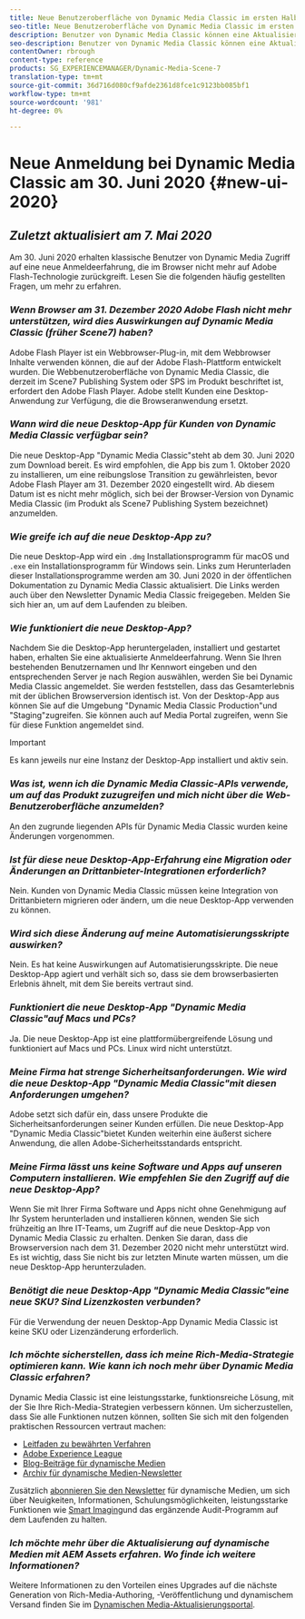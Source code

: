 ```yaml
---
title: Neue Benutzeroberfläche von Dynamic Media Classic im ersten Halbjahr 2020
seo-title: Neue Benutzeroberfläche von Dynamic Media Classic im ersten Halbjahr 2020
description: Benutzer von Dynamic Media Classic können eine Aktualisierung ihrer Benutzeroberfläche im ersten Halbjahr 2020 erwarten. Das Erlebnis bietet eine aktualisierte Anmeldung mit Links zu wertvollen Ressourcen. Außerdem ist dieses Update nicht mehr auf die Adobe Flash-Technologie im Browser angewiesen.
seo-description: Benutzer von Dynamic Media Classic können eine Aktualisierung ihrer Benutzeroberfläche im ersten Halbjahr 2020 erwarten. Das Erlebnis bietet eine aktualisierte Anmeldung mit Links zu wertvollen Ressourcen. Außerdem ist dieses Update nicht mehr auf die Adobe Flash-Technologie im Browser angewiesen.
contentOwner: rbrough
content-type: reference
products: SG_EXPERIENCEMANAGER/Dynamic-Media-Scene-7
translation-type: tm+mt
source-git-commit: 36d716d080cf9afde2361d8fce1c9123bb085bf1
workflow-type: tm+mt
source-wordcount: '981'
ht-degree: 0%

---
```



# Neue Anmeldung bei Dynamic Media Classic am 30. Juni 2020 {#new-ui-2020}

## _Zuletzt aktualisiert am 7. Mai 2020_

Am 30. Juni 2020 erhalten klassische Benutzer von Dynamic Media Zugriff auf eine neue Anmeldeerfahrung, die im Browser nicht mehr auf Adobe Flash-Technologie zurückgreift. Lesen Sie die folgenden häufig gestellten Fragen, um mehr zu erfahren.

### **_Wenn Browser am 31. Dezember 2020 Adobe Flash nicht mehr unterstützen, wird dies Auswirkungen auf Dynamic Media Classic (früher Scene7) haben?_**

Adobe Flash Player ist ein Webbrowser-Plug-in, mit dem Webbrowser Inhalte verwenden können, die auf der Adobe Flash-Plattform entwickelt wurden. Die Webbenutzeroberfläche von Dynamic Media Classic, die derzeit im Scene7 Publishing System oder SPS im Produkt beschriftet ist, erfordert den Adobe Flash Player. Adobe stellt Kunden eine Desktop-Anwendung zur Verfügung, die die Browseranwendung ersetzt.

### **_Wann wird die neue Desktop-App für Kunden von Dynamic Media Classic verfügbar sein?_**

Die neue Desktop-App &quot;Dynamic Media Classic&quot;steht ab dem 30. Juni 2020 zum Download bereit. Es wird empfohlen, die App bis zum 1. Oktober 2020 zu installieren, um eine reibungslose Transition zu gewährleisten, bevor Adobe Flash Player am 31. Dezember 2020 eingestellt wird.  Ab diesem Datum ist es nicht mehr möglich, sich bei der Browser-Version von Dynamic Media Classic (im Produkt als Scene7 Publishing System bezeichnet) anzumelden.

### **_Wie greife ich auf die neue Desktop-App zu?_**

Die neue Desktop-App wird ein `.dmg` Installationsprogramm für macOS und `.exe` ein Installationsprogramm für Windows sein. Links zum Herunterladen dieser Installationsprogramme werden am 30. Juni 2020 in der öffentlichen Dokumentation zu Dynamic Media Classic aktualisiert. Die Links werden auch über den Newsletter Dynamic Media Classic freigegeben. Melden Sie sich hier an, um auf dem Laufenden zu bleiben.

### **_Wie funktioniert die neue Desktop-App?_**

Nachdem Sie die Desktop-App heruntergeladen, installiert und gestartet haben, erhalten Sie eine aktualisierte Anmeldeerfahrung. Wenn Sie Ihren bestehenden Benutzernamen und Ihr Kennwort eingeben und den entsprechenden Server je nach Region auswählen, werden Sie bei Dynamic Media Classic angemeldet. Sie werden feststellen, dass das Gesamterlebnis mit der üblichen Browserversion identisch ist. Von der Desktop-App aus können Sie auf die Umgebung &quot;Dynamic Media Classic Production&quot;und &quot;Staging&quot;zugreifen. Sie können auch auf Media Portal zugreifen, wenn Sie für diese Funktion angemeldet sind.

>[!IMPORTANT]
>
>Es kann jeweils nur eine Instanz der Desktop-App installiert und aktiv sein.

### **_Was ist, wenn ich die Dynamic Media Classic-APIs verwende, um auf das Produkt zuzugreifen und mich nicht über die Web-Benutzeroberfläche anzumelden?_**

An den zugrunde liegenden APIs für Dynamic Media Classic wurden keine Änderungen vorgenommen.

### **_Ist für diese neue Desktop-App-Erfahrung eine Migration oder Änderungen an Drittanbieter-Integrationen erforderlich?_**

Nein. Kunden von Dynamic Media Classic müssen keine Integration von Drittanbietern migrieren oder ändern, um die neue Desktop-App verwenden zu können.

### **_Wird sich diese Änderung auf meine Automatisierungsskripte auswirken?_**

Nein. Es hat keine Auswirkungen auf Automatisierungsskripte. Die neue Desktop-App agiert und verhält sich so, dass sie dem browserbasierten Erlebnis ähnelt, mit dem Sie bereits vertraut sind.

### **_Funktioniert die neue Desktop-App &quot;Dynamic Media Classic&quot;auf Macs und PCs?_**

Ja. Die neue Desktop-App ist eine plattformübergreifende Lösung und funktioniert auf Macs und PCs. Linux wird nicht unterstützt.

### **_Meine Firma hat strenge Sicherheitsanforderungen. Wie wird die neue Desktop-App &quot;Dynamic Media Classic&quot;mit diesen Anforderungen umgehen?_**

Adobe setzt sich dafür ein, dass unsere Produkte die Sicherheitsanforderungen seiner Kunden erfüllen. Die neue Desktop-App &quot;Dynamic Media Classic&quot;bietet Kunden weiterhin eine äußerst sichere Anwendung, die allen Adobe-Sicherheitsstandards entspricht.

### **_Meine Firma lässt uns keine Software und Apps auf unseren Computern installieren. Wie empfehlen Sie den Zugriff auf die neue Desktop-App?_**

Wenn Sie mit Ihrer Firma Software und Apps nicht ohne Genehmigung auf Ihr System herunterladen und installieren können, wenden Sie sich frühzeitig an Ihre IT-Teams, um Zugriff auf die neue Desktop-App von Dynamic Media Classic zu erhalten. Denken Sie daran, dass die Browserversion nach dem 31. Dezember 2020 nicht mehr unterstützt wird. Es ist wichtig, dass Sie nicht bis zur letzten Minute warten müssen, um die neue Desktop-App herunterzuladen.

### **_Benötigt die neue Desktop-App &quot;Dynamic Media Classic&quot;eine neue SKU? Sind Lizenzkosten verbunden?_**

Für die Verwendung der neuen Desktop-App Dynamic Media Classic ist keine SKU oder Lizenzänderung erforderlich.

### **_Ich möchte sicherstellen, dass ich meine Rich-Media-Strategie optimieren kann. Wie kann ich noch mehr über Dynamic Media Classic erfahren?_**

Dynamic Media Classic ist eine leistungsstarke, funktionsreiche Lösung, mit der Sie Ihre Rich-Media-Strategien verbessern können. Um sicherzustellen, dass Sie alle Funktionen nutzen können, sollten Sie sich mit den folgenden praktischen Ressourcen vertraut machen:

* [Leitfaden zu bewährten Verfahren](https://www.adobe.com/content/dam/www/us/en/marketing/experience-manager-assets/dynamic-media/adobe-dynamic-media-classic-best-practices-guide.pdf)
* [Adobe Experience League](https://guided.adobe.com/#recommended/solutions/experience-manager)
* [Blog-Beiträge für dynamische Medien](https://theblog.adobe.com/tag/dynamic-media/)
* [Archiv für dynamische Medien-Newsletter](https://docs.adobe.com/content/help/en/dynamic-media-classic/using/dynamic-media-newsletter.html)

Zusätzlich [abonnieren Sie den Newsletter](https://www.adobe.com/subscription/dynamic-media-newsletter.html) für dynamische Medien, um sich über Neuigkeiten, Informationen, Schulungsmöglichkeiten, leistungsstarke Funktionen wie [Smart Imaging](https://helpx.adobe.com/experience-manager/6-3/assets/using/imaging-faq.html)und das ergänzende Audit-Programm auf dem Laufenden zu halten.

### **_Ich möchte mehr über die Aktualisierung auf dynamische Medien mit AEM Assets erfahren. Wo finde ich weitere Informationen?_**

Weitere Informationen zu den Vorteilen eines Upgrades auf die nächste Generation von Rich-Media-Authoring, -Veröffentlichung und dynamischem Versand finden Sie im [Dynamischen Media-Aktualisierungsportal](http://exploreadobe.com/dynamic-media-upgrade/).

